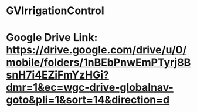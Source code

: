 # GVIrrigationControl
# Google Drive Link: https://drive.google.com/drive/u/0/mobile/folders/1nBEbPnwEmPTyrj8BsnH7i4EZiFmYzHGi?dmr=1&ec=wgc-drive-globalnav-goto&pli=1&sort=14&direction=d
